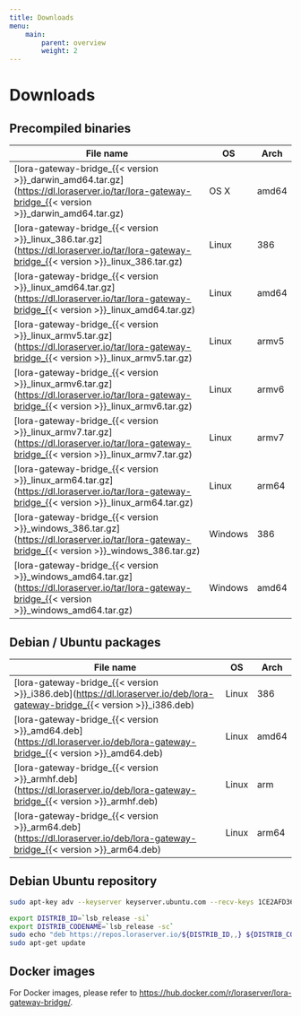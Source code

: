 ```yaml
---
title: Downloads
menu:
    main:
        parent: overview
        weight: 2
---
```


# Downloads

## Precompiled binaries

| File name                                                                                                                                             | OS      | Arch  |
| ----------------------------------------------------------------------------------------------------------------------------------------------------- | ------- | ----- |
| [lora-gateway-bridge_{{< version >}}_darwin_amd64.tar.gz](https://dl.loraserver.io/tar/lora-gateway-bridge_{{< version >}}_darwin_amd64.tar.gz)       | OS X    | amd64 |
| [lora-gateway-bridge_{{< version >}}_linux_386.tar.gz](https://dl.loraserver.io/tar/lora-gateway-bridge_{{< version >}}_linux_386.tar.gz)             | Linux   | 386   |
| [lora-gateway-bridge_{{< version >}}_linux_amd64.tar.gz](https://dl.loraserver.io/tar/lora-gateway-bridge_{{< version >}}_linux_amd64.tar.gz)         | Linux   | amd64 |
| [lora-gateway-bridge_{{< version >}}_linux_armv5.tar.gz](https://dl.loraserver.io/tar/lora-gateway-bridge_{{< version >}}_linux_armv5.tar.gz)         | Linux   | armv5 |
| [lora-gateway-bridge_{{< version >}}_linux_armv6.tar.gz](https://dl.loraserver.io/tar/lora-gateway-bridge_{{< version >}}_linux_armv6.tar.gz)         | Linux   | armv6 |
| [lora-gateway-bridge_{{< version >}}_linux_armv7.tar.gz](https://dl.loraserver.io/tar/lora-gateway-bridge_{{< version >}}_linux_armv7.tar.gz)         | Linux   | armv7 |
| [lora-gateway-bridge_{{< version >}}_linux_arm64.tar.gz](https://dl.loraserver.io/tar/lora-gateway-bridge_{{< version >}}_linux_arm64.tar.gz)         | Linux   | arm64 |
| [lora-gateway-bridge_{{< version >}}_windows_386.tar.gz](https://dl.loraserver.io/tar/lora-gateway-bridge_{{< version >}}_windows_386.tar.gz)         | Windows | 386   |
| [lora-gateway-bridge_{{< version >}}_windows_amd64.tar.gz](https://dl.loraserver.io/tar/lora-gateway-bridge_{{< version >}}_windows_amd64.tar.gz)     | Windows | amd64 |

## Debian / Ubuntu packages

| File name                                                                                                                   | OS      | Arch  |
| ----------------------------------------------------------------------------------------------------------------------------| ------- | ----- |
| [lora-gateway-bridge_{{< version >}}_i386.deb](https://dl.loraserver.io/deb/lora-gateway-bridge_{{< version >}}_i386.deb)   | Linux   | 386   |
| [lora-gateway-bridge_{{< version >}}_amd64.deb](https://dl.loraserver.io/deb/lora-gateway-bridge_{{< version >}}_amd64.deb) | Linux   | amd64 |
| [lora-gateway-bridge_{{< version >}}_armhf.deb](https://dl.loraserver.io/deb/lora-gateway-bridge_{{< version >}}_armhf.deb) | Linux   | arm   |
| [lora-gateway-bridge_{{< version >}}_arm64.deb](https://dl.loraserver.io/deb/lora-gateway-bridge_{{< version >}}_arm64.deb) | Linux   | arm64 |

## Debian Ubuntu repository

```bash
sudo apt-key adv --keyserver keyserver.ubuntu.com --recv-keys 1CE2AFD36DBCCA00

export DISTRIB_ID=`lsb_release -si`
export DISTRIB_CODENAME=`lsb_release -sc`
sudo echo "deb https://repos.loraserver.io/${DISTRIB_ID,,} ${DISTRIB_CODENAME} testing" | sudo tee /etc/apt/sources.list.d/loraserver.list
sudo apt-get update
```

## Docker images

For Docker images, please refer to https://hub.docker.com/r/loraserver/lora-gateway-bridge/.
